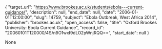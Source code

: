 {
  "target_url": "https://www.brookes.ac.uk/students/ebola---current-guidance/", 
  "description": null, 
  "end_date": null, 
  "date": "2006-01-01T12:00:00", 
  "slug": 14759, 
  "subject": "Ebola Outbreak, West Africa 2014", 
  "publisher": "brookes.ac.uk", 
  "open_access": false, 
  "title": "Oxford Brookes University: Ebola Current Guidance", 
  "record_id": "20060101T120000/4S/n9O1wxI9dLO2pWnjRQQ==", 
  "start_date": null
}

None